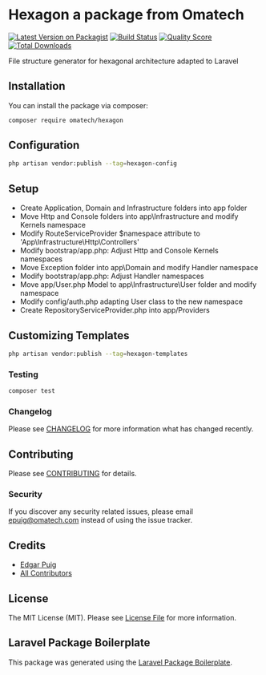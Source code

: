 # Hexagon a package from Omatech

[![Latest Version on Packagist](https://img.shields.io/packagist/v/omatech/hexagon.svg?style=flat-square)](https://packagist.org/packages/omatech/hexagon)
[![Build Status](https://img.shields.io/travis/omatech/hexagon/master.svg?style=flat-square)](https://travis-ci.org/omatech/hexagon)
[![Quality Score](https://img.shields.io/scrutinizer/g/omatech/hexagon.svg?style=flat-square)](https://scrutinizer-ci.com/g/omatech/hexagon)
[![Total Downloads](https://img.shields.io/packagist/dt/omatech/hexagon.svg?style=flat-square)](https://packagist.org/packages/omatech/hexagon)

File structure generator for hexagonal architecture adapted to Laravel

## Installation

You can install the package via composer:

```bash
composer require omatech/hexagon
```

## Configuration

``` bash
php artisan vendor:publish --tag=hexagon-config
```
## Setup

- Create Application, Domain and Infrastructure folders into app folder
- Move Http and Console folders into app\Infrastructure and modify Kernels namespace
- Modify RouteServiceProvider $namespace attribute to 'App\Infrastructure\Http\Controllers'
- Modify bootstrap/app.php: Adjust Http and Console Kernels namespaces
- Move Exception folder into app\Domain and modify Handler namespace
- Modify bootstrap/app.php: Adjust Handler namespaces
- Move app/User.php Model to app\Infrastructure\User folder and modify namespace
- Modify config/auth.php adapting User class to the new namespace
- Create RepositoryServiceProvider.php into app/Providers

## Customizing Templates

``` bash
php artisan vendor:publish --tag=hexagon-templates
```

### Testing

``` bash
composer test
```

### Changelog

Please see [CHANGELOG](CHANGELOG.md) for more information what has changed recently.

## Contributing

Please see [CONTRIBUTING](CONTRIBUTING.md) for details.

### Security

If you discover any security related issues, please email epuig@omatech.com instead of using the issue tracker.

## Credits

- [Edgar Puig](https://github.com/omatech)
- [All Contributors](../../contributors)

## License

The MIT License (MIT). Please see [License File](LICENSE.md) for more information.

## Laravel Package Boilerplate

This package was generated using the [Laravel Package Boilerplate](https://laravelpackageboilerplate.com).
